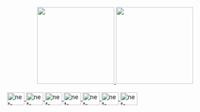 <div align="center">
  <a href="https://github.com/maanoel">
  <img height="180em" src="https://github-readme-stats.vercel.app/api?username=maanoel&show_icons=true&theme=great-gatsby&include_all_commits=true&count_private=true"/>
  <img height="180em" src="https://github-readme-stats.vercel.app/api/top-langs/?username=maanoel&layout=compact&langs_count=7&theme=great-gatsby"/>
</div>
<div style="display: inline_block"><br>
  <img align="center" alt="net-core" height="30" width="40" src="https://cdn.jsdelivr.net/gh/devicons/devicon/icons/dotnetcore/dotnetcore-original.svg">
  <img align="center" alt="net-core" height="30" width="40" src="https://cdn.jsdelivr.net/gh/devicons/devicon/icons/angularjs/angularjs-original.svg">
  <img align="center" alt="net-core" height="30" width="40" src="https://cdn.jsdelivr.net/gh/devicons/devicon/icons/nodejs/nodejs-original.svg">
  <img align="center" alt="net-core" height="30" width="40" src="https://cdn.jsdelivr.net/gh/devicons/devicon/icons/react/react-original.svg">
  <img align="center" alt="net-core" height="30" width="40" src="https://cdn.jsdelivr.net/gh/devicons/devicon/icons/html5/html5-original.svg">
  <img align="center" alt="net-core" height="30" width="40" src="https://cdn.jsdelivr.net/gh/devicons/devicon/icons/javascript/javascript-original.svg">
  <img align="center" alt="net-core" height="30" width="40" src="https://cdn.jsdelivr.net/gh/devicons/devicon/icons/typescript/typescript-original.svg">

  
  
  
  </div>
  
##
